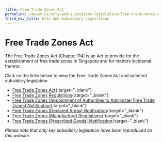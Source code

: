 ```yaml
---
title: Free Trade Zones Act
permalink: /about-us/acts-and-subsidiary-legislation/free-trade-zones-act
third_nav_title: Acts and Subsidiary Legislation
---
```

# Free Trade Zones Act

The Free Trade Zones Act (Chapter 114) is an Act to provide for the establishment of free trade zones in Singapore and for matters incidental thereto.

Click on the links below to view the Free Trade Zones Act and selected subsidiary legislation:

-   [Free Trade Zones Act](https://sso.agc.gov.sg/Act/FTZA1966){:target="_blank"}
-   [Free Trade Zones Regulations](https://sso.agc.gov.sg/SL/FTZA1966-RG1?DocDate=20141031){:target="_blank"}
-   [Free Trade Zones (Appointment of Authorities to Administer Free Trade Zones) Notification](https://sso.agc.gov.sg/SL/FTZA1966-N4?DocDate=20111129){:target="_blank"}
-   [Free Trade Zones (Declared Areas) Notification](https://sso.agc.gov.sg/SL/FTZA1966-N3?DocDate=20160902){:target="_blank"}
-   [Free Trade Zones (Manufacture) Regulations](https://sso.agc.gov.sg/SL/FTZA1966-RG2?DocDate=20141031){:target="_blank"}
-   [Free Trade Zones (Prescribed Goods) Notification](https://sso.agc.gov.sg/SL/FTZA1966-N1?DocDate=20141031){:target="_blank"}

*Please note that only key subsidiary legislation have been reproduced on this website.*
